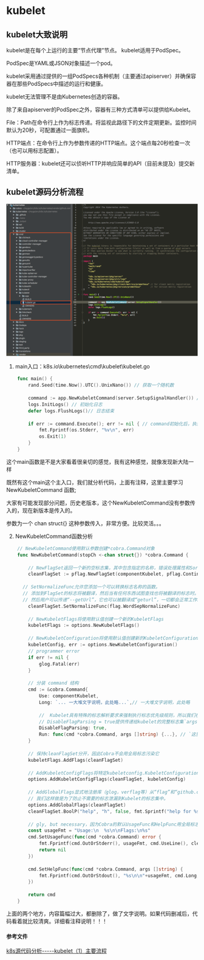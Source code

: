 


# kubelet

## kubelet大致说明

kubelet是在每个上运行的主要“节点代理”节点。 kubelet适用于PodSpec。

PodSpec是YAML或JSON对象描述一个pod。 

kubelet采用通过提供的一组PodSpecs各种机制（主要通过apiserver）并确保容器在那些PodSpecs中描述的运行和健康。
 
kubelet无法管理不是由Kubernetes创造的容器。 

除了来自apiserver的PodSpec之外，容器有三种方式清单可以提供给Kubelet。

File：Path在命令行上作为标志传递。将监视此路径下的文件定期更新。监控时间默认为20秒，可配置通过一面旗帜。

HTTP端点：在命令行上作为参数传递的HTTP端点。这个端点每20秒检查一次（也可以用标志配置）。

HTTP服务器：kubelet还可以侦听HTTP并响应简单的API（目前未提及）提交新清单。

## kubelet源码分析流程

![目录结构图](../img/k8s/kubelet/1.png)

1. main入口：k8s.io\kubernetes\cmd\kubelet\kubelet.go

```go
    func main() {
        rand.Seed(time.Now().UTC().UnixNano()) // 获取一个随机数
    
        command := app.NewKubeletCommand(server.SetupSignalHandler()) //初始化一个kubeletCommand的入口
        logs.InitLogs() // 初始化日志
        defer logs.FlushLogs()// 日志结束
    
        if err := command.Execute(); err != nil { // command初始化后，执行
            fmt.Fprintf(os.Stderr, "%v\n", err)
            os.Exit(1)
        }
    }
```
这个main函数是不是大家看着很亲切的感觉，我有这种感觉，就像发现新大陆一样

既然有这个main这个主入口，我们就分析代码，上面有注释，这里主要学习 NewKubeletCommand 函数;

大家有可能发现部分问题，历史老版本，这个NewKubeletCommand没有参数传入的，现在新版本是传入的。

参数为一个 chan struct{} 这种参数传入，非常方便。比较灵活。。。

2.  NewKubeletCommand函数分析
```go
    // NewKubeletCommand使用默认参数创建*cobra.Command对象
    func NewKubeletCommand(stopCh <-chan struct{}) *cobra.Command {
    
        // NewFlagSet返回一个新的空标志集，其中包含指定的名称，错误处理属性和SortFlags设置为true。
        cleanFlagSet := pflag.NewFlagSet(componentKubelet, pflag.ContinueOnError) 
      
      // SetNormalizeFunc允许您添加一个可以转换标志名称的函数。
      // 添加到FlagSet的标志将被翻译，然后当有任何东西试图查找也将被翻译的标志时。所以有可能创造 一个名为“getURL”的标志，并将其翻译为“geturl”。
      // 然后用户可以传递“--getUrl”，它也可以被翻译成“geturl”，一切都会正常工作。
        cleanFlagSet.SetNormalizeFunc(flag.WordSepNormalizeFunc)
        
        // NewKubeletFlags将使用默认值创建一个新的KubeletFlags
        kubeletFlags := options.NewKubeletFlags()
        
        // NewKubeletConfiguration将使用默认值创建新的KubeletConfiguration
        kubeletConfig, err := options.NewKubeletConfiguration()
        // programmer error
        if err != nil {
            glog.Fatal(err)
        }
    
        // 分装 command 结构
        cmd := &cobra.Command{
            Use: componentKubelet,
            Long: `... 一大堆文字说明，此处略...`,// 一大堆文字说明，此处略
            
            //  Kubelet具有特殊的标志解析要求来强制执行标志优先级规则，所以我们在下面的Run中手动完成所有解析。
            // DisableFlagParsing = true提供传递给kubelet的完整标志集`args` arg to Run，没有眼镜蛇的干扰。
            DisableFlagParsing: true,
            Run: func(cmd *cobra.Command, args []string) {...}, // `这里面放置一个匿名函数，后面详细说，看着代码就是比较多`
        }
    
        // 保持cleanFlagSet分开，因此Cobra不会用全局标志污染它
        kubeletFlags.AddFlags(cleanFlagSet)
        
        // AddKubeletConfigFlags将特定kubeletconfig.KubeletConfiguration的标志添加到指定的FlagSet
        options.AddKubeletConfigFlags(cleanFlagSet, kubeletConfig)
        
        // AddGlobalFlags显式地注册库（glog，verflag等）从“flag”和“github.com/spf13/pflag”注册全局标志集的标志。
        // 我们这样做是为了防止不需要的标志泄漏到Kubelet的标志集中。
        options.AddGlobalFlags(cleanFlagSet)
        cleanFlagSet.BoolP("help", "h", false, fmt.Sprintf("help for %s", cmd.Name()))
    
        // gly, but necessary，因为Cobra的默认UsageFunc和HelpFunc用全局标志影响flagset
        const usageFmt = "Usage:\n  %s\n\nFlags:\n%s"
        cmd.SetUsageFunc(func(cmd *cobra.Command) error {
            fmt.Fprintf(cmd.OutOrStderr(), usageFmt, cmd.UseLine(), cleanFlagSet.FlagUsagesWrapped(2))
            return nil
        })
        
        cmd.SetHelpFunc(func(cmd *cobra.Command, args []string) {
            fmt.Fprintf(cmd.OutOrStdout(), "%s\n\n"+usageFmt, cmd.Long, cmd.UseLine(), cleanFlagSet.FlagUsagesWrapped(2))
        })
    
        return cmd
    }
```
上面的两个地方，内容篇幅过大，都删除了，做了文字说明。如果代码删减后，代码看着就比较清爽。详细看注释说明！！！
 

#### 参考文件

[k8s源代码分析-----kubelet（1）主要流程](https://www.cnblogs.com/slgkaifa/p/7308368.html)